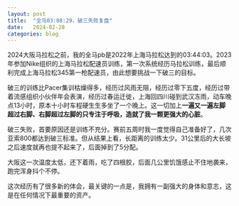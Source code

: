 ```yaml
---
layout: post
title:  "全马03:08:29，破三失败复盘"
date:   2024-02-28
categories: blog
---
```


2024大阪马拉松之前，我的全马pb是2022年上海马拉松达到的03:44:03。2023年参加Nike组织的上海马拉松配速员训练，第一次系统经历马拉松训练，最后顺利完成上海马拉松345第一枪配速员，由此想要挑战一下破三的目标。

破三的训练比Pacer集训枯燥得多，经历过风雨无阻，经历过零下五度，经历过带着流感组织小伙伴年会表演，经历过春运迁徙，上海回四川碰到武汉冻雨，动车晚点13小时，原本十小时车程硬生生多坐了一个晚上。这一切加上**一遍又一遍左脚超过右脚、右脚超过左脚的只专注于呼吸，造就了我一颗更强大的心脏**。

破三失败，首要原因还是训练不充分。赛前五周时我一度觉得自己准备好了，几次亚索800都达到破三标准。但从结果上看，长距离的训练太少。31公里后的大长坡之后速度就再也提不起来了，后面掉到了5分配。

大阪这一次温度太低，还下着雨，吃了四根胶，后面几公里饥饿感止不住地袭来，跑完浑身抖个不停。

这次经历有了很多新的体会，最关键的一点是，我拥有一副强大的身体和意志，这是在任何情况下最重要的资产。
